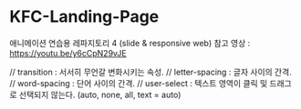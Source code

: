 # KFC-Landing-Page
애니메이션 연습용 레파지토리 4 (slide &amp; responsive web) 참고 영상 : https://youtu.be/y6cCpN29vJE

// transition : 서서히 무언갈 변화시키는 속성.
// letter-spacing : 글자 사이의 간격.
// word-spacing : 단어 사이의 간격.
// user-select : 텍스트 영역이 클릭 및 드래그로 선택되지 않는다. (auto, none, all, text = auto)
